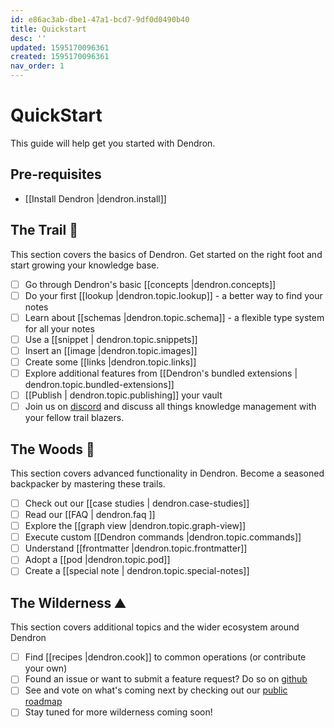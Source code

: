 ```yaml
---
id: e86ac3ab-dbe1-47a1-bcd7-9df0d0490b40
title: Quickstart
desc: ''
updated: 1595170096361
created: 1595170096361
nav_order: 1
---
```

# QuickStart

This guide will help get you started with Dendron. 

## Pre-requisites

- [[Install Dendron |dendron.install]]
<!-- - Get familiar with the [basics](https://code.visualstudio.com/docs/editor/codebasics) of VSCode, an open source [IDE](https://www.codecademy.com/articles/what-is-an-ide) from Microsoft (and what Dendron is built on top of)  -->

## The Trail 🥾

This section covers the basics of Dendron. Get started on the right foot and start growing your knowledge base. 

- [ ] Go through Dendron's basic [[concepts |dendron.concepts]]
- [ ] Do your first [[lookup |dendron.topic.lookup]] - a better way to find your notes
- [ ] Learn about [[schemas |dendron.topic.schema]] - a flexible type system for all your notes
- [ ] Use a [[snippet | dendron.topic.snippets]]
- [ ] Insert an [[image |dendron.topic.images]]
- [ ] Create some [[links |dendron.topic.links]]
- [ ] Explore additional features from [[Dendron's bundled extensions | dendron.topic.bundled-extensions]]
- [ ] [[Publish | dendron.topic.publishing]] your vault 
- [ ] Join us on [discord](https://discord.com/invite/6j85zNX) and discuss all things knowledge management with your fellow trail blazers.

## The Woods 🌲

This section covers advanced functionality in Dendron. Become a seasoned backpacker by mastering these trails.

- [ ] Check out our [[case studies | dendron.case-studies]]
- [ ] Read our [[FAQ | dendron.faq ]]
- [ ] Explore the [[graph view |dendron.topic.graph-view]]
- [ ] Execute custom [[Dendron commands |dendron.topic.commands]]
- [ ] Understand [[frontmatter |dendron.topic.frontmatter]]
- [ ] Adopt a [[pod |dendron.topic.pod]]
- [ ] Create a [[special note | dendron.topic.special-notes]]

## The Wilderness ⛰️

This section covers additional topics and the wider ecosystem around Dendron

- [ ] Find [[recipes |dendron.cook]] to common operations (or contribute your own)
- [ ] Found an issue or want to submit a feature request? Do so on [github](https://github.com/dendronhq/dendron/issues)
- [ ] See and vote on what's coming next by checking out our [public roadmap](https://github.com/orgs/dendronhq/projects/1)
- [ ] Stay tuned for more wilderness coming soon!
